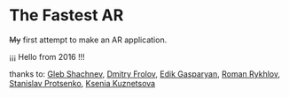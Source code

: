 # The Fastest AR
~~My~~ first attempt to make an AR application.

¡¡¡ Hello from 2016 !!!

thanks to: [Gleb Shachnev](https://vk.com/id107782895), [Dmitry Frolov](https://github.com/STeeL835), [Edik Gasparyan](https://vk.com/eeast), [Roman Rykhlov](https://sketchfab.com/RomanR17132), [Stanislav Protsenko](https://sketchfab.com/Karyas), [Ksenia Kuznetsova](https://vk.com/id20068716)